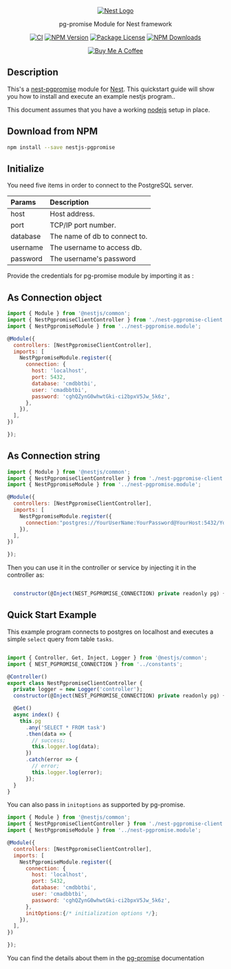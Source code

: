 <p align="center">
  <a href="http://nestjs.com/" target="blank"><img src="http://kamilmysliwiec.com/public/nest-logo.png#1" alt="Nest Logo" />   </a>

</p>

<p align="center">pg-promise Module for Nest framework</p>

<p align="center">
 <a href="https://www.npmjs.com/package/nestjs-pgpromise"><img src="https://github.com/rubiin/nestjs-pgpromise/workflows/CI/badge.svg" alt="CI" /></a> 
<a href="https://img.shields.io/npm/v/nestjs-pgpromise"><img src="https://img.shields.io/npm/v/nestjs-pgpromise" alt="NPM Version" /></a>
<a href="https://img.shields.io/npm/l/nestjs-pgpromise"><img src="https://img.shields.io/npm/l/nestjs-pgpromise" alt="Package License" /></a>
<a href="https://www.npmjs.com/package/nestjs-pgpromise"><img src="https://img.shields.io/npm/dm/nestjs-pgpromise" alt="NPM Downloads" /></a>
  


</p>


<p align="center">
<a href="https://www.buymeacoffee.com/XbgWxt567" target="_blank"><img src="https://i.imgur.com/CahshSS.png" alt="Buy Me A Coffee" style="height: auto !important;width: auto !important;" ></a>

</p>


## Description
This's a [nest-pgpromise](https://github.com/rubiin/nest-pgpromise) module for [Nest](https://github.com/nestjs/nest).
This quickstart guide will show you how to install and execute an example nestjs program..

This document assumes that you have a working [nodejs](http://nodejs.org/) setup in place.


## Download from NPM

```sh
npm install --save nestjs-pgpromise
```


## Initialize 

You need five items in order to connect to the PostgreSQL server.


| Params     | Description |
| :------- | :------------ |
| host	 | Host address. |
|port| TCP/IP port number.|
| database | The name of db to connect to.   |
| username	| The username to access db.    |
|password | The username's password |

Provide the credentials for pg-promise module by importing it as :

## As Connection object

```javascript
import { Module } from '@nestjs/common';
import { NestPgpromiseClientController } from './nest-pgpromise-client.controller';
import { NestPgpromiseModule } from '../nest-pgpromise.module';

@Module({
  controllers: [NestPgpromiseClientController],
  imports: [
    NestPgpromiseModule.register({
      connection: {
        host: 'localhost',
        port: 5432,
        database: 'cmdbbtbi',
        user: 'cmadbbtbi',
        password: 'cghQZynG0whwtGki-ci2bpxV5Jw_5k6z',
      },
    }),
  ],
})

});
```
## As Connection string

```javascript
import { Module } from '@nestjs/common';
import { NestPgpromiseClientController } from './nest-pgpromise-client.controller';
import { NestPgpromiseModule } from '../nest-pgpromise.module';

@Module({
  controllers: [NestPgpromiseClientController],
  imports: [
    NestPgpromiseModule.register({
      connection:"postgres://YourUserName:YourPassword@YourHost:5432/YourDatabase"
    }),
  ],
})

});
```



Then you can use it in the controller or service by injecting it in the controller as:

```javascript

  constructor(@Inject(NEST_PGPROMISE_CONNECTION) private readonly pg) {

```

## Quick Start Example
This example program connects to postgres on localhost and executes a simple `select` query from table `tasks`.


```js

import { Controller, Get, Inject, Logger } from '@nestjs/common';
import { NEST_PGPROMISE_CONNECTION } from '../constants';

@Controller()
export class NestPgpromiseClientController {
  private logger = new Logger('controller');
  constructor(@Inject(NEST_PGPROMISE_CONNECTION) private readonly pg) {}

  @Get()
  async index() {
    this.pg
      .any('SELECT * FROM task')
      .then(data => {
        // success;
        this.logger.log(data);
      })
      .catch(error => {
        // error;
        this.logger.log(error);
      });
  }
}

```
You can also pass in `initoptions` as supported by pg-promise. 


```javascript
import { Module } from '@nestjs/common';
import { NestPgpromiseClientController } from './nest-pgpromise-client.controller';
import { NestPgpromiseModule } from '../nest-pgpromise.module';

@Module({
  controllers: [NestPgpromiseClientController],
  imports: [
    NestPgpromiseModule.register({
      connection: {
        host: 'localhost',
        port: 5432,
        database: 'cmdbbtbi',
        user: 'cmadbbtbi',
        password: 'cghQZynG0whwtGki-ci2bpxV5Jw_5k6z',
      },
      initOptions:{/* initialization options */};
    }),
  ],
})

});
```

You can find the details about them in the [pg-promise](https://vitaly-t.github.io/pg-promise/index.html) documentation
